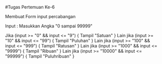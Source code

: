 #Tugas Pertemuan Ke-6

Membuat Form input percabangan

Input : Masukkan Angka "0 sampai 99999"

Jika (input >= "0" && input <= "9")
{
    Tampil "Satuan"
}
Lain jika (input >= "10" && input <= "99")
{
    Tampil "Puluhan"
}
Lain jika (input >= "100" && input <= "999")
{
    Tampil "Ratusan"
}
Lain jika (input >= "1000" && input <= "9999")
{
    Tampil "Ribuan"
}
Lain jika (input >= "10000" && input <= "99999")
{
    Tampil "Puluhribuan"
}
